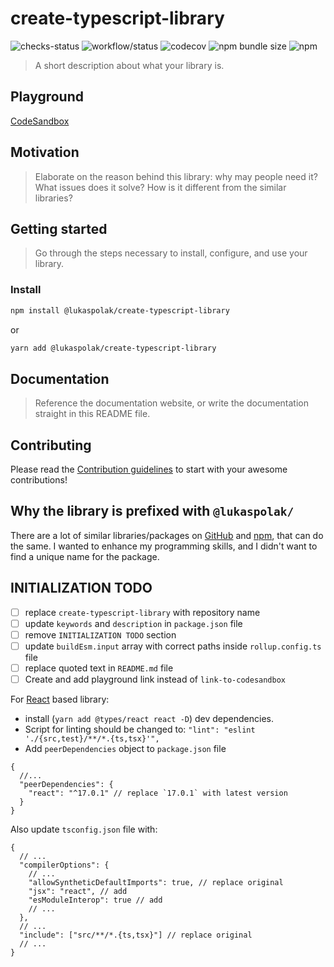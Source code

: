 # create-typescript-library

![checks-status](https://img.shields.io/github/checks-status/LukasPolak/create-typescript-library/main?style=flat-square) ![workflow/status](https://img.shields.io/github/workflow/status/lukaspolak/create-typescript-library/CI?style=flat-square) ![codecov](https://img.shields.io/codecov/c/github/lukaspolak/create-typescript-library?style=flat-square) ![npm bundle size](https://img.shields.io/bundlephobia/min/@lukaspolak/create-typescript-library?style=flat-square) ![npm](https://img.shields.io/npm/v/@lukaspolak/create-typescript-library?style=flat-square)

> A short description about what your library is.

## Playground

[CodeSandbox](link-to-codesandbox)

## Motivation

> Elaborate on the reason behind this library: why may people need it? What issues does it solve? How is it different from the similar libraries?

## Getting started

> Go through the steps necessary to install, configure, and use your library.

### Install

```bash
npm install @lukaspolak/create-typescript-library
```

or

```bash
yarn add @lukaspolak/create-typescript-library
```

## Documentation

> Reference the documentation website, or write the documentation straight in this README file.

## Contributing

Please read the [Contribution guidelines](.github/CONTRIBUTING.md) to start with your awesome contributions!

## Why the library is prefixed with `@lukaspolak/`

There are a lot of similar libraries/packages on [GitHub](https://github.com/features/packages) and [npm](https://www.npmjs.com/), that can do the same. I wanted to enhance my programming skills, and I didn't want to find a unique name for the package.

## INITIALIZATION TODO

- [ ] replace `create-typescript-library` with repository name
- [ ] update `keywords` and `description` in `package.json` file
- [ ] remove `INITIALIZATION TODO` section
- [ ] update `buildEsm.input` array with correct paths inside `rollup.config.ts` file
- [ ] replace quoted text in `README.md` file
- [ ] Create and add playground link instead of `link-to-codesandbox`

For [React](https://reactjs.org/) based library:

- install (`yarn add @types/react react -D`) dev dependencies.
- Script for linting should be changed to: `"lint": "eslint './{src,test}/**/*.{ts,tsx}'",`
- Add `peerDependencies` object to `package.json` file

```jsonc
{
  //...
  "peerDependencies": {
    "react": "^17.0.1" // replace `17.0.1` with latest version
  }
}
```

Also update `tsconfig.json` file with:

```jsonc
{
  // ...
  "compilerOptions": {
    // ...
    "allowSyntheticDefaultImports": true, // replace original
    "jsx": "react", // add
    "esModuleInterop": true // add
    // ...
  },
  // ...
  "include": ["src/**/*.{ts,tsx}"] // replace original
  // ...
}
```
